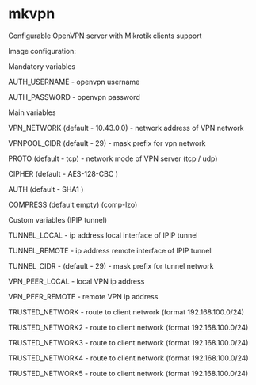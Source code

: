 # mkvpn
Configurable OpenVPN server with Mikrotik clients support


Image configuration:

Mandatory variables

AUTH_USERNAME - openvpn username

AUTH_PASSWORD - openvpn password



Main variables

VPN_NETWORK (default - 10.43.0.0) - network address of VPN network

VPNPOOL_CIDR (default - 29) - mask prefix for vpn network

PROTO (default - tcp) - network mode of VPN server (tcp / udp)

CIPHER (default - AES-128-CBC )

AUTH (default - SHA1 )

COMPRESS (default empty) (comp-lzo)



Custom variables (IPIP tunnel)

TUNNEL_LOCAL - ip address local interface of IPIP tunnel

TUNNEL_REMOTE - ip address remote interface of IPIP tunnel

TUNNEL_CIDR - (default - 29) - mask prefix for tunnel network

VPN_PEER_LOCAL - local VPN ip address

VPN_PEER_REMOTE - remote VPN ip address

TRUSTED_NETWORK - route to client network (format 192.168.100.0/24)

TRUSTED_NETWORK2 - route to client network (format 192.168.100.0/24)

TRUSTED_NETWORK3 - route to client network (format 192.168.100.0/24)

TRUSTED_NETWORK4 - route to client network (format 192.168.100.0/24)

TRUSTED_NETWORK5 - route to client network (format 192.168.100.0/24)

